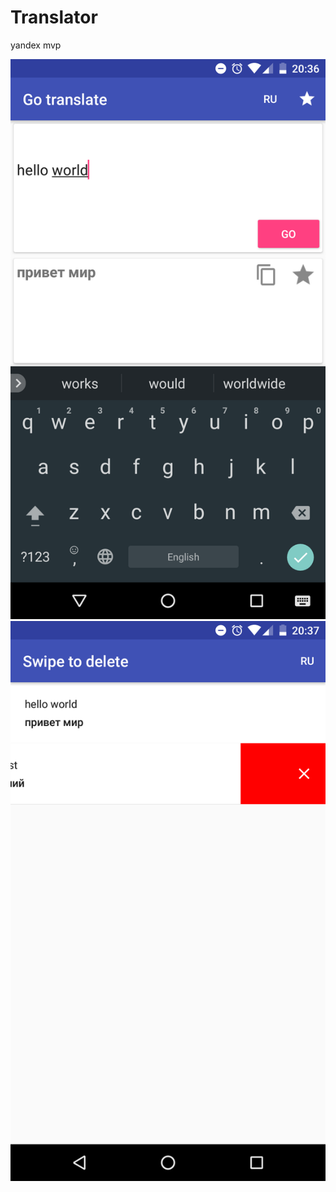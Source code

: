 # Translator
yandex mvp


![Alt text](https://github.com/ifyousleep/Translator/blob/master/app/Screenshot_20170622-203653.png?raw=true "")
![Alt text](https://github.com/ifyousleep/Translator/blob/master/app/Screenshot_20170622-203745.png?raw=true "")
